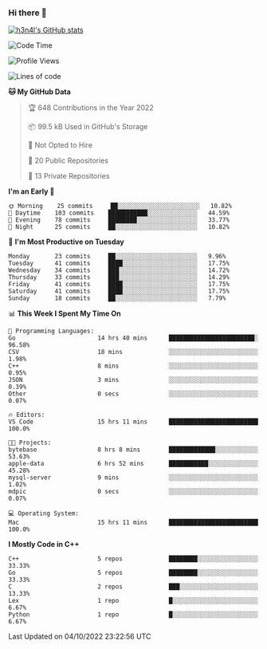 ### Hi there 👋

[![h3n4l's GitHub stats](https://github-readme-stats.vercel.app/api?username=h3n4l&count_private=true&show_icons=true&theme=radical)](https://github.com/h3n4l/github-readme-stats)

<!--START_SECTION:waka-->
![Code Time](http://img.shields.io/badge/Code%20Time-720%20hrs%2022%20mins-blue)

![Profile Views](http://img.shields.io/badge/Profile%20Views-6-blue)

![Lines of code](https://img.shields.io/badge/From%20Hello%20World%20I%27ve%20Written-43%20Thousand%20lines%20of%20code-blue)

**🐱 My GitHub Data** 

> 🏆 648 Contributions in the Year 2022
 > 
> 📦 99.5 kB Used in GitHub's Storage 
 > 
> 🚫 Not Opted to Hire
 > 
> 📜 20 Public Repositories 
 > 
> 🔑 13 Private Repositories  
 > 
**I'm an Early 🐤** 

```text
🌞 Morning    25 commits     ██░░░░░░░░░░░░░░░░░░░░░░░   10.82% 
🌆 Daytime    103 commits    ███████████░░░░░░░░░░░░░░   44.59% 
🌃 Evening    78 commits     ████████░░░░░░░░░░░░░░░░░   33.77% 
🌙 Night      25 commits     ██░░░░░░░░░░░░░░░░░░░░░░░   10.82%

```
📅 **I'm Most Productive on Tuesday** 

```text
Monday       23 commits     ██░░░░░░░░░░░░░░░░░░░░░░░   9.96% 
Tuesday      41 commits     ████░░░░░░░░░░░░░░░░░░░░░   17.75% 
Wednesday    34 commits     ███░░░░░░░░░░░░░░░░░░░░░░   14.72% 
Thursday     33 commits     ███░░░░░░░░░░░░░░░░░░░░░░   14.29% 
Friday       41 commits     ████░░░░░░░░░░░░░░░░░░░░░   17.75% 
Saturday     41 commits     ████░░░░░░░░░░░░░░░░░░░░░   17.75% 
Sunday       18 commits     ██░░░░░░░░░░░░░░░░░░░░░░░   7.79%

```


📊 **This Week I Spent My Time On** 

```text
💬 Programming Languages: 
Go                       14 hrs 40 mins      ████████████████████████░   96.58% 
CSV                      18 mins             ░░░░░░░░░░░░░░░░░░░░░░░░░   1.98% 
C++                      8 mins              ░░░░░░░░░░░░░░░░░░░░░░░░░   0.95% 
JSON                     3 mins              ░░░░░░░░░░░░░░░░░░░░░░░░░   0.39% 
Other                    0 secs              ░░░░░░░░░░░░░░░░░░░░░░░░░   0.07%

🔥 Editors: 
VS Code                  15 hrs 11 mins      █████████████████████████   100.0%

🐱‍💻 Projects: 
bytebase                 8 hrs 8 mins        █████████████░░░░░░░░░░░░   53.63% 
apple-data               6 hrs 52 mins       ███████████░░░░░░░░░░░░░░   45.28% 
mysql-server             9 mins              ░░░░░░░░░░░░░░░░░░░░░░░░░   1.02% 
mdpic                    0 secs              ░░░░░░░░░░░░░░░░░░░░░░░░░   0.07%

💻 Operating System: 
Mac                      15 hrs 11 mins      █████████████████████████   100.0%

```

**I Mostly Code in C++** 

```text
C++                      5 repos             ████████░░░░░░░░░░░░░░░░░   33.33% 
Go                       5 repos             ████████░░░░░░░░░░░░░░░░░   33.33% 
C                        2 repos             ███░░░░░░░░░░░░░░░░░░░░░░   13.33% 
Lex                      1 repo              █░░░░░░░░░░░░░░░░░░░░░░░░   6.67% 
Python                   1 repo              █░░░░░░░░░░░░░░░░░░░░░░░░   6.67%

```



 Last Updated on 04/10/2022 23:22:56 UTC
<!--END_SECTION:waka-->

